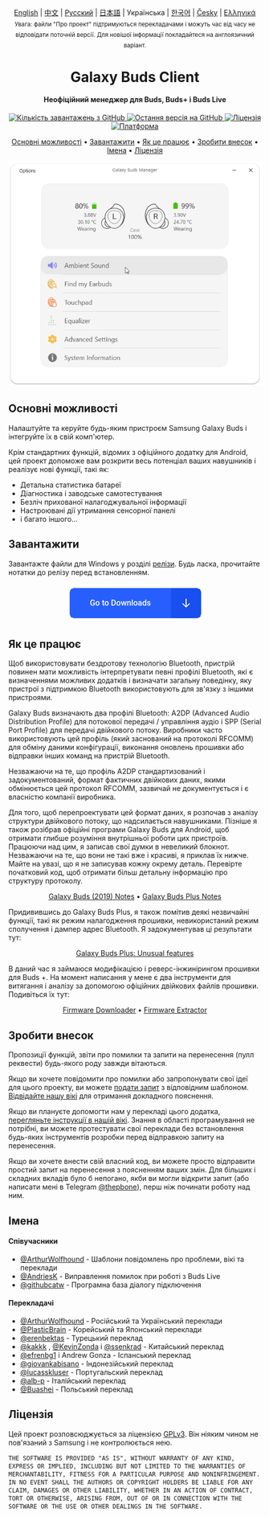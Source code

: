 <p align="center">
  <a href="../README.md">English</a> | <a href="./README_chs.md">中文</a> | <a href="./README_rus.md">Русский</a> | <a href="./README_jpn.md">日本語</a> | Українська | <a href="./README_kor.md">한국어</a> | <a href="/docs/README_cze.md">Česky</a> | <a href="/docs/README_gr.md">Ελληνικά</a> <br>
    <sub>Увага: файли "Про проект" підтримуються перекладачами і можуть час від часу не відповідати поточній версії. Для новішої інформації покладайтеся на англоязичний варіант.</sub>
</p>
<h1 align="center">
  Galaxy Buds Client
  <br>
</h1>
<h4 align="center">Неофіційний менеджер для Buds, Buds+ і Buds Live</h4>
<p align="center">
  <a href="https://github.com/ThePBone/GalaxyBudsClient/releases">
    <img alt="Кількість завантажень з GitHub" src="https://img.shields.io/github/downloads/thepbone/galaxybudsclient/total">
  </a>
  <a href="https://github.com/ThePBone/GalaxyBudsClient/releases">
  	<img alt="Остання версія на GitHub" src="https://img.shields.io/github/v/release/thepbone/galaxybudsclient">
  </a>
  <a href="https://github.com/ThePBone/GalaxyBudsClient/blob/master/LICENSE">
      <img alt="Ліцензія" src="https://img.shields.io/github/license/thepbone/galaxybudsclient">
  </a>
  <a href="https://github.com/ThePBone/GalaxyBudsClient/releases">
    <img alt="Платформа" src="https://img.shields.io/badge/platform-Windows-yellowgreen">
  </a>
</p>
<p align="center">
  <a href="#основні-можливості">Основні можливості</a> •
  <a href="#завантажити">Завантажити</a> •
  <a href="#як-це-працює">Як це працює</a> •
  <a href="#зробити-внесок">Зробити внесок</a> •
  <a href="#імена">Імена</a> •
  <a href="#ліцензія">Ліцензія</a> 
</p>



<p align="center">
    <a href="#"><img alt="Screenshot" src="../screenshots/screencap.gif"></a>
</p>

## Основні можливості

Налаштуйте та керуйте будь-яким пристроєм Samsung Galaxy Buds і інтегруйте їх в свій комп'ютер.

Крім стандартних функцій, відомих з офіційного додатку для Android, цей проект допоможе вам розкрити весь потенціал ваших навушників і реалізує нові функції, такі як:

* Детальна статистика батареї
* Діагностика і заводське самотестування
* Безліч прихованої налагоджувальної інформації
* Настроювані дії утримання сенсорної панелі
* і багато іншого...

## Завантажити

Завантажте файли для Windows у розділі [релізи](https://github.com/ThePBone/GalaxyBudsClient/releases). Будь ласка, прочитайте нотатки до релізу перед встановленням.

<p align="center">
    <a href="https://github.com/ThePBone/GalaxyBudsClient/releases"><img alt="Download" src="../screenshots/download.png"></a>
</p>

## Як це працює

Щоб використовувати бездротову технологію Bluetooth, пристрій повинен мати можливість інтерпретувати певні профілі Bluetooth, які є визначеннями можливих додатків і визначати загальну поведінку, яку пристрої з підтримкою Bluetooth використовують для зв'язку з іншими пристроями.

Galaxy Buds визначають два профілі Bluetooth: A2DP (Advanced Audio Distribution Profile) для потокової передачі / управління аудіо і SPP (Serial Port Profile) для передачі двійкового потоку. Виробники часто використовують цей профіль (який заснований на протоколі RFCOMM) для обміну даними конфігурації, виконання оновлень прошивки або відправки інших команд на пристрій Bluetooth.

Незважаючи на те, що профіль A2DP стандартизований і задокументований, формат фактичних двійкових даних, якими обмінюється цей протокол RFCOMM, зазвичай не документується і є власністю компанії виробника.

Для того, щоб перепроектувати цей формат даних, я розпочав з аналізу структури двійкового потоку, що надсилається навушниками. Пізніше я також розібрав офіційні програми Galaxy Buds для Android, щоб отримати глибше розуміння внутрішньої роботи цих пристроїв. Працюючи над цим, я записав свої думки в невеликий блокнот. Незважаючи на те, що вони не такі вже і красиві, я приклав їх нижче. Майте на увазі, що я не записував кожну окрему деталь. Перевірте початковий код, щоб отримати більш детальну інформацію про структуру протоколу.

<p align="center">
  <a href="https://github.com/ThePBone/GalaxyBudsClient/blob/master/GalaxyBudsRFCommProtocol.md">Galaxy Buds (2019) Notes</a> •
  <a href="https://github.com/ThePBone/GalaxyBudsClient/blob/master/Galaxy%20Buds%20Plus%20RFComm%20Protocol%20Notes.md">Galaxy Buds Plus Notes</a>
</p>


Придивившись до Galaxy Buds Plus, я також помітив деякі незвичайні функції, такі як режим налагодження прошивки, невикористаний режим сполучення і дампер адрес Bluetooth. Я задокументував ці результати тут:

<p align="center">
  <a href="https://github.com/ThePBone/GalaxyBudsClient/blob/master/GalaxyBudsPlus_HiddenDebugFeatures.md">Galaxy Buds Plus: Unusual features</a>
</p>

В даний час я займаюся модифікацією і реверс-інжинірингом прошивки для Buds +. На момент написання у мене є два інструменти для витягання і аналізу за допомогою офіційних двійкових файлів прошивки. Подивіться їх тут:

<p align="center">
  <a href="https://github.com/ThePBone/GalaxyBudsFirmwareDownloader">Firmware Downloader</a> •
  <a href="https://github.com/ThePBone/GalaxyBudsFirmwareExtractor">Firmware Extractor</a>
</p>

## Зробити внесок

Пропозиції функцій, звіти про помилки та запити на перенесення (пулл реквести) будь-якого роду завжди вітаються.

Якщо ви хочете повідомити про помилки або запропонувати свої ідеї для цього проекту, ви можете [подати запит](https://github.com/ThePBone/GalaxyBudsClient/issues/new/choose) з відповідним шаблоном. [Відвідайте нашу вікі](https://github.com/ThePBone/GalaxyBudsClient/wiki/2.-How-to-submit-issues) для отримання докладного пояснення.

Якщо ви плануєте допомогти нам у перекладі цього додатка, [перегляньте інструкції в нашій вікі](https://github.com/ThePBone/GalaxyBudsClient/wiki/3.-How-to-help-with-translations). Знання в області програмування не потрібні, ви можете протестувати свої переклади без встановлення будь-яких інструментів розробки перед відправкою запиту на перенесення.

Якщо ви хочете внести свій власний код, ви можете просто відправити простий запит на перенесення з поясненням ваших змін. Для більших і складних вкладів було б непогано, якби ви могли відкрити запит (або написати мені в Telegram [@thepbone](https://t.me/thepbone)), перш ніж починати роботу над ним.

## Імена

#### Співучасники

* [@ArthurWolfhound](https://github.com/ArthurWolfhound) - Шаблони повідомлень про проблеми, вікі та переклади
* [@AndriesK](https://github.com/AndriesK) - Виправлення помилок при роботі з Buds Live
* [@githubcatw](https://github.com/githubcatw) - Програмна база діалогу підключення

#### Перекладачі

* [@ArthurWolfhound](https://github.com/ArthurWolfhound) - Російський та Український переклади
* [@PlasticBrain](https://github.com/fhalfkg) - Корейський та Японський переклади
* [@erenbektas](https://github.com/erenbektas) - Турецький переклад
* [@kakkk](https://github.com/kakkk) , [@KevinZonda](https://github.com/KevinZonda) і [@ssenkrad](https://github.com/ssenkrad) - Китайський переклад
* [@efrenbg1](https://github.com/efrenbg1) і Andrew Gonza - Іспанський переклад
* [@giovankabisano](https://github.com/giovankabisano) - Індонезійський переклад
* [@lucasskluser](https://github.com/lucasskluser) - Португальский переклад
* [@alb-p](https://github.com/alb-p) - Італійський переклад
* [@Buashei](https://github.com/Buashei) - Польський переклад

## Ліцензія

Цей проект розповсюджується за ліцензією [GPLv3](../LICENSE). Він ніяким чином не пов'язаний з Samsung і не контролюється нею.

```
THE SOFTWARE IS PROVIDED "AS IS", WITHOUT WARRANTY OF ANY KIND, EXPRESS OR IMPLIED, INCLUDING BUT NOT LIMITED TO THE WARRANTIES OF MERCHANTABILITY, FITNESS FOR A PARTICULAR PURPOSE AND NONINFRINGEMENT. IN NO EVENT SHALL THE AUTHORS OR COPYRIGHT HOLDERS BE LIABLE FOR ANY CLAIM, DAMAGES OR OTHER LIABILITY, WHETHER IN AN ACTION OF CONTRACT, TORT OR OTHERWISE, ARISING FROM, OUT OF OR IN CONNECTION WITH THE SOFTWARE OR THE USE OR OTHER DEALINGS IN THE SOFTWARE.
```

